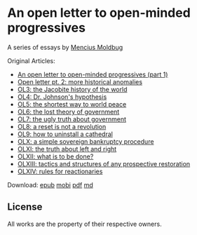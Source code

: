 # An open letter to open-minded progressives

A series of essays by [Mencius Moldbug](http://unqualified-reservations.blogspot.com/)

Original Articles:
* [An open letter to open-minded progressives (part 1)](http://unqualified-reservations.blogspot.com/2008/04/open-letter-to-open-minded-progressives.html)
* [Open letter pt. 2: more historical anomalies](http://unqualified-reservations.blogspot.com/2008/04/open-letter-pt-2-more-historical.html)
* [OL3: the Jacobite history of the world](http://unqualified-reservations.blogspot.com/2008/05/ol3-jacobite-history-of-world.html)
* [OL4: Dr. Johnson's hypothesis](http://unqualified-reservations.blogspot.com/2008/05/ol4-dr-johnsons-hypothesis.html)
* [OL5: the shortest way to world peace](http://unqualified-reservations.blogspot.com/2008/05/ol5-shortest-way-to-world-peace.html)
* [OL6: the lost theory of government](http://unqualified-reservations.blogspot.com/2008/05/ol6-lost-theory-of-government.html)
* [OL7: the ugly truth about government](http://unqualified-reservations.blogspot.com/2008/05/ol7-ugly-truth-about-government.html)
* [OL8: a reset is not a revolution](http://unqualified-reservations.blogspot.com/2008/06/ol8-reset-is-not-revolution.html)
* [OL9: how to uninstall a cathedral](http://unqualified-reservations.blogspot.com/2008/06/ol9-how-to-uninstall-cathedral.html)
* [OLX: a simple sovereign bankruptcy procedure](http://unqualified-reservations.blogspot.com/2008/06/olx-simple-sovereign-bankruptcy.html)
* [OLXI: the truth about left and right](http://unqualified-reservations.blogspot.com/2008/06/olxi-truth-about-left-and-right.html)
* [OLXII: what is to be done?](http://unqualified-reservations.blogspot.com/2008/07/olxii-what-is-to-be-done.html)
* [OLXIII: tactics and structures of any prospective restoration](http://unqualified-reservations.blogspot.com/2008/07/olxiii-tactics-and-structures-of-any.html)
* [OLXIV: rules for reactionaries](http://unqualified-reservations.blogspot.com/2008/07/olxiv-rules-for-reactionaries.html)

Download:
[epub](http://keithanyan.github.io/OpenLetterToOpenMindedProgressives.epub/OpenLetterToOpenMindedProgressives.epub)
[mobi](http://keithanyan.github.io/OpenLetterToOpenMindedProgressives.epub/OpenLetterToOpenMindedProgressives.mobi)
[pdf](http://keithanyan.github.io/OpenLetterToOpenMindedProgressives.epub/OpenLetterToOpenMindedProgressives.pdf)
[md](http://keithanyan.github.io/OpenLetterToOpenMindedProgressives.epub/OpenLetterToOpenMindedProgressives.md)

## License

All works are the property of their respective owners.

